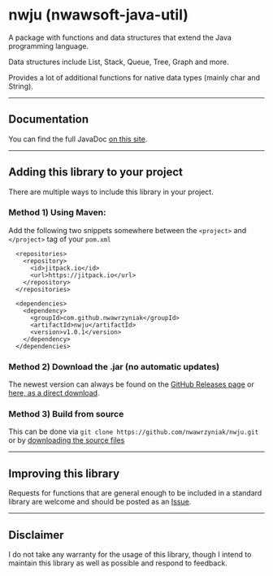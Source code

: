 # nwju (nwawsoft-java-util)
A package with functions and data structures that extend the Java programming language.

Data structures include List, Stack, Queue, Tree, Graph and more.

Provides a lot of additional functions for native data types (mainly char and String).

---
## Documentation
You can find the full JavaDoc [on this site](https://www.nwawsoft.com/nwju/docs/).

---
## Adding this library to your project
There are multiple ways to include this library in your project.
### Method 1) Using Maven:
Add the following two snippets somewhere between the `<project>` and `</project>` tag of your `pom.xml`
```
  <repositories>
    <repository>
      <id>jitpack.io</id>
      <url>https://jitpack.io</url>
    </repository>
  </repositories>
```
```
  <dependencies>
    <dependency>
      <groupId>com.github.nwawrzyniak</groupId>
      <artifactId>nwju</artifactId>
      <version>v1.0.1</version>
    </dependency>
  </dependencies>
```
### Method 2) Download the .jar (no automatic updates)
The newest version can always be found on the [GitHub Releases page](https://github.com/nwawrzyniak/nwju/releases/latest) or [here, as a direct download](https://github.com/nwawrzyniak/nwju/releases/latest/download/nwju.jar).

### Method 3) Build from source
This can be done via `git clone https://github.com/nwawrzyniak/nwju.git` or by [downloading the source files](https://github.com/nwawrzyniak/nwju/archive/refs/heads/master.zip)

---
## Improving this library
Requests for functions that are general enough to be included in a standard library are welcome and should be posted as an [Issue](https://github.com/nwawrzyniak/nwju/issues).

---
## Disclaimer
I do not take any warranty for the usage of this library, though I intend to maintain this library as well as possible and respond to feedback.
